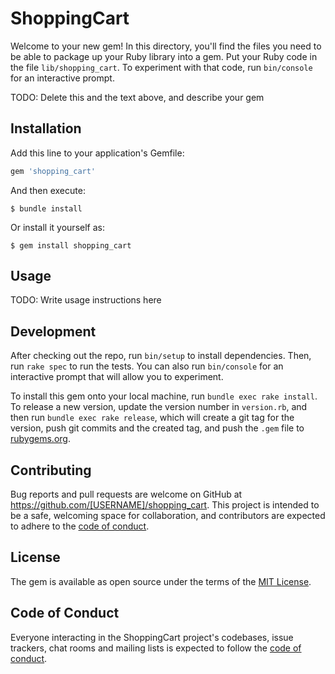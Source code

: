 # ShoppingCart

Welcome to your new gem! In this directory, you'll find the files you need to be able to package up your Ruby library into a gem. Put your Ruby code in the file `lib/shopping_cart`. To experiment with that code, run `bin/console` for an interactive prompt.

TODO: Delete this and the text above, and describe your gem

## Installation

Add this line to your application's Gemfile:

```ruby
gem 'shopping_cart'
```

And then execute:

    $ bundle install

Or install it yourself as:

    $ gem install shopping_cart

## Usage

TODO: Write usage instructions here

## Development

After checking out the repo, run `bin/setup` to install dependencies. Then, run `rake spec` to run the tests. You can also run `bin/console` for an interactive prompt that will allow you to experiment.

To install this gem onto your local machine, run `bundle exec rake install`. To release a new version, update the version number in `version.rb`, and then run `bundle exec rake release`, which will create a git tag for the version, push git commits and the created tag, and push the `.gem` file to [rubygems.org](https://rubygems.org).

## Contributing

Bug reports and pull requests are welcome on GitHub at https://github.com/[USERNAME]/shopping_cart. This project is intended to be a safe, welcoming space for collaboration, and contributors are expected to adhere to the [code of conduct](https://github.com/[USERNAME]/shopping_cart/blob/master/CODE_OF_CONDUCT.md).

## License

The gem is available as open source under the terms of the [MIT License](https://opensource.org/licenses/MIT).

## Code of Conduct

Everyone interacting in the ShoppingCart project's codebases, issue trackers, chat rooms and mailing lists is expected to follow the [code of conduct](https://github.com/[USERNAME]/shopping_cart/blob/master/CODE_OF_CONDUCT.md).

